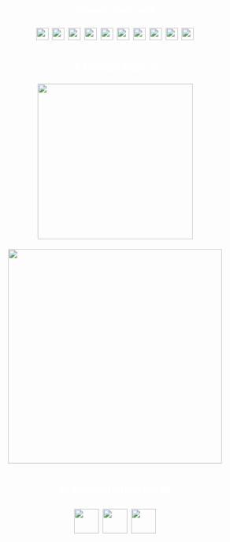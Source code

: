 <!-- README.md -->

<!-- Toàn bộ nội dung được bọc trong div với background xoay -->
<div align="center" style="
  background-image:  url('https://media.giphy.com/media/WQZpXz8Y8eKgGIxrSP/giphy.gif');
  background-size:  cover;
  background-position:  center center;
  background-repeat:  no-repeat;
  padding: 80px 20px;
">
  <h4 style="color:#fff; margin-bottom:20px;">🛠 Nguyễn Trường An 🛠</h4>

  <!-- Badges -->
  <p>
    <img src="https://img.shields.io/badge/JavaScript-282C34?logo=javascript&logoColor=F7DF1E" height="25" />&nbsp;
    <img src="https://img.shields.io/badge/TypeScript-282C34?logo=typescript&logoColor=3178C6" height="25" />&nbsp;
    <img src="https://img.shields.io/badge/ReactJS-282C34?logo=react&logoColor=61DAFB" height="25" />&nbsp;
    <img src="https://img.shields.io/badge/Redux-282C34?logo=redux&logoColor=764ABC" height="25" />&nbsp;
    <img src="https://img.shields.io/badge/Vue.js-282C34?logo=vue.js&logoColor=4FC08D" height="25" />&nbsp;
    <img src="https://img.shields.io/badge/Nuxt.js-282C34?logo=nuxt.js&logoColor=4FC08D" height="25" />&nbsp;
    <img src="https://img.shields.io/badge/Node.js-282C34?logo=node.js&logoColor=00F200" height="25" />&nbsp;
    <img src="https://img.shields.io/badge/Express-282C34?logo=express&logoColor=FFFFFF" height="25" />&nbsp;
    <img src="https://img.shields.io/badge/MongoDB-282C34?logo=mongodb&logoColor=47A248" height="25" />&nbsp;
    <img src="https://img.shields.io/badge/Tailwind%20CSS-282C34?logo=tailwind-css&logoColor=38B2AC" height="25" />
  </p>

  <!-- GitHub Stats -->
  <h2 style="color:#fff; margin-top:40px;">🔥 GitHub Stats 🔥</h2>
  <div style="display:flex; justify-content:center; gap:20px; flex-wrap:wrap; margin:20px 0;">
    <img src="https://github-readme-stats.vercel.app/api/top-langs/?username=nguyentruongann&hide=c%23,powershell,Mathematica,Ruby,Objective-C,Objective-C%2b%2b,Cuda&title_color=61dafb&text_color=ffffff&icon_color=61dafb&bg_color=000000&langs_count=8&layout=compact&border_color=61dafb&hide_border=true" width="315" />
    <img src="https://github-readme-stats.vercel.app/api?username=nguyentruongann&show_icons=true&theme=react&border_color=61dafb&hide_border=true&rank_icon=github&include_all_commits=true" width="434" />
  </div>

  <!-- Kết nối -->
  <h2 style="color:#fff; margin-top:40px;">👽 Where to find me 👽</h2>
  <p>
    <a href="https://www.facebook.com/Truong.An.IT" target="_blank"><img src="https://img.icons8.com/bubbles/100/000000/facebook-new.png" height="50" /></a>&nbsp;
    <a href="https://instagram.com/truong.an.it" target="_blank"><img src="https://img.icons8.com/bubbles/100/000000/instagram.png" height="50" /></a>&nbsp;
    <a href="mailto:nta21303@gmail.com" target="_blank"><img src="https://img.icons8.com/bubbles/100/000000/apple-mail.png" height="50" /></a>
  </p>

</div>
